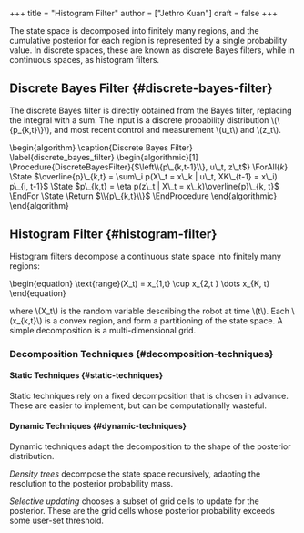 +++
title = "Histogram Filter"
author = ["Jethro Kuan"]
draft = false
+++

The state space is decomposed into finitely many regions, and the
cumulative posterior for each region is represented by a single
probability value. In discrete spaces, these are known as discrete
Bayes filters, while in continuous spaces, as histogram filters.


## Discrete Bayes Filter {#discrete-bayes-filter}

The discrete Bayes filter is directly obtained from the Bayes filter,
replacing the integral with a sum. The input is a discrete probability
distribution \\(\\{p\_{k,t}\\}\\), and most recent control and measurement
\\(u\_t\\) and \\(z\_t\\).

\begin{algorithm}
\caption{Discrete Bayes Filter}
\label{discrete\_bayes\_filter}
  \begin{algorithmic}[1]
    \Procedure{DiscreteBayesFilter}{$\left\\{p\_{k,t-1}\\}, u\_t, z\_t$}
    \ForAll{$k$}
    \State $\overline{p}\_{k,t} = \sum\_i p(X\_t = x\_k | u\_t, XK\_{t-1} =
    x\_i) p\_{i, t-1}$
    \State $p\_{k,t} = \eta p(z\_t | X\_t = x\_k)\overline{p}\_{k, t}$
    \EndFor
    \State \Return $\\{p\_{k,t}\\}$
    \EndProcedure
  \end{algorithmic}
\end{algorithm}


## Histogram Filter {#histogram-filter}

Histogram filters decompose a continuous state space into finitely
many regions:

\begin{equation}
  \text{range}(X\_t) = x\_{1,t} \cup x\_{2,t } \dots x\_{K, t}
\end{equation}

where \\(X\_t\\) is the random variable describing the robot at time \\(t\\).
Each \\(x\_{k,t}\\) is a convex region, and form a partitioning of the
state space. A simple decomposition is a multi-dimensional grid.


### Decomposition Techniques {#decomposition-techniques}


#### Static Techniques {#static-techniques}

Static techniques rely on a fixed decomposition that is chosen in
advance. These are easier to implement, but can be computationally wasteful.


#### Dynamic Techniques {#dynamic-techniques}

Dynamic techniques adapt the decomposition to the shape of the
posterior distribution.

_Density trees_ decompose the state space recursively, adapting the
resolution to the posterior probability mass.

_Selective updating_ chooses a subset of grid cells to update for the
posterior. These are the grid cells whose posterior probability
exceeds some user-set threshold.